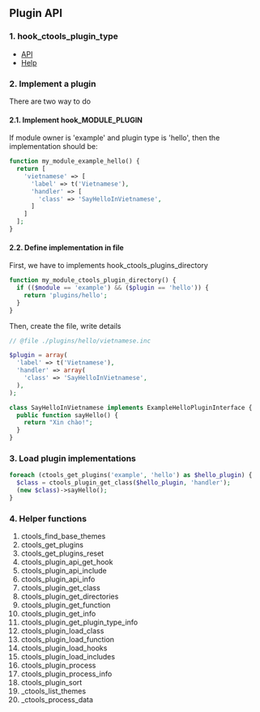 ## Plugin API

### 1. hook_ctools_plugin_type

- [API](http://j.mp/1Lh5vnW)
- [Help](http://j.mp/1AtHOi2)

### 2. Implement a plugin

There are two way to do

#### 2.1. Implement hook_MODULE_PLUGIN

If module owner is 'example' and plugin type is 'hello', then the implementation should be:

```php
function my_module_example_hello() {
  return [
    'vietnamese' => [
      'label' => t('Vietnamese'),
      'handler' => [
        'class' => 'SayHelloInVietnamese',
      ]
    ]
  ];
}
```

#### 2.2. Define implementation in file

First, we have to implements hook_ctools_plugins_directory

```php
function my_module_ctools_plugin_directory() {
  if (($module == 'example') && ($plugin == 'hello')) {
    return 'plugins/hello';
  }
}
```

Then, create the file, write details

```php
// @file ./plugins/hello/vietnamese.inc

$plugin = array(
  'label' => t('Vietnamese'),
  'handler' => array(
    'class' => 'SayHelloInVietnamese',
  ),
);

class SayHelloInVietnamese implements ExampleHelloPluginInterface {
  public function sayHello() {
    return "Xin chào!";
  }
}

```

### 3. Load plugin implementations

```php
foreach (ctools_get_plugins('example', 'hello') as $hello_plugin) {
  $class = ctools_plugin_get_class($hello_plugin, 'handler');
  (new $class)->sayHello();
}
```

### 4. Helper functions

1. ctools_find_base_themes
1. ctools_get_plugins
1. ctools_get_plugins_reset
1. ctools_plugin_api_get_hook
1. ctools_plugin_api_include
1. ctools_plugin_api_info
1. ctools_plugin_get_class
1. ctools_plugin_get_directories
1. ctools_plugin_get_function
1. ctools_plugin_get_info
1. ctools_plugin_get_plugin_type_info
1. ctools_plugin_load_class
1. ctools_plugin_load_function
1. ctools_plugin_load_hooks
1. ctools_plugin_load_includes
1. ctools_plugin_process
1. ctools_plugin_process_info
1. ctools_plugin_sort
1. _ctools_list_themes
1. _ctools_process_data

